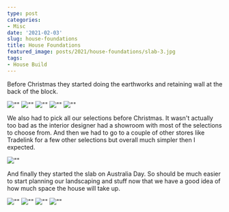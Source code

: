 ```yaml
---
type: post
categories:
- Misc
date: '2021-02-03'
slug: house-foundations
title: House Foundations
featured_image: posts/2021/house-foundations/slab-3.jpg
tags:
- House Build
---
```


Before Christmas they started doing the earthworks and retaining wall at the back of the block.

![""](earthworks-1.jpg)
![""](earthworks-2.jpg)
![""](earthworks-3.jpg)
![""](earthworks-4.jpg)
![""](earthworks-5.jpg)

We also had to pick all our selections before Christmas.
It wasn't actually too bad as the interior designer had a showroom with most of the selections to choose from. And then we had to go to a couple of other stores like Tradelink for a few other selections but overall much simpler then I expected.

![""](selections-1.jpg)

And finally they started the slab on Australia Day.
So should be much easier to start planning our landscaping and stuff now that we have a good idea of how much space the house will take up.

![""](slab-1.jpg)
![""](slab-2.jpg)
![""](slab-3.jpg)
![""](slab-4.jpg)

